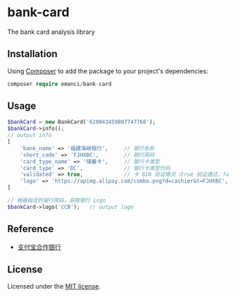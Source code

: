 # bank-card

The bank card analysis library

## Installation

Using [Composer](https://getcomposer.org) to add the package to your project's dependencies:

```php
composer require emanci/bank-card
```

## Usage

```php
$bankCard = new BankCard('620043459807747768');
$bankCard->info();
// output info
[
    'bank_name' => '福建海峡银行',     // 银行名称
    'short_code' => 'FJHXBC',        // 银行简码
    'card_type_name' => '储蓄卡',     // 银行卡类型
    'card_type' => 'DC',             // 银行卡类型代码
    'validated' => true,             // 卡 BIN 验证情况（true 验证通过，false 验证失败）
    'logo' => 'https://apimg.alipay.com/combo.png?d=cashier&t=FJHXBC',   // 银行 Logo
]

// 根据指定的银行简码，获取银行 Logo
$bankCard->logo('CCB');   // output logo
```

## Reference
 - [支付宝合作银行](https://ab.alipay.com/i/yinhang.htm)

## License

Licensed under the [MIT license](https://github.com/emanci/bank-card/blob/master/LICENSE).
